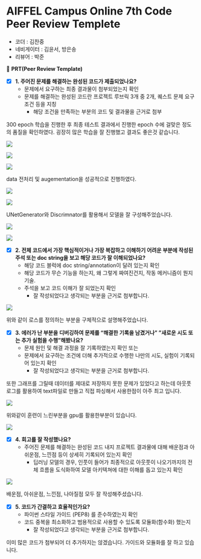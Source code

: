 # AIFFEL Campus Online 7th Code Peer Review Templete

- 코더 : 김찬중
- 네비게이터 : 김윤서, 방은송
- 리뷰어 : 박준



🔑 **PRT(Peer Review Template)**

- [x]  **1. 주어진 문제를 해결하는 완성된 코드가 제출되었나요?**
    - 문제에서 요구하는 최종 결과물이 첨부되었는지 확인
    - 문제를 해결하는 완성된 코드란 프로젝트 루브릭 3개 중 2개, 
    퀘스트 문제 요구조건 등을 지칭
        - 해당 조건을 만족하는 부분의 코드 및 결과물을 근거로 첨부
          
300 epoch 학습을 진행한 후 최종 테스트 결과에서 진행한 epoch 수에 걸맞은 정도의 품질을 확인하였다. 굉장히 많은 학습을 잘 진행했고 결과도 좋은것 같습니다.

![](https://github.com/currybab/first-repository/assets/7679722/07472365-3170-4c55-9678-d0e9ea51e4f7)

![](https://github.com/currybab/first-repository/assets/7679722/cf053428-9fef-4f8d-b202-34446021170c)

![](https://github.com/currybab/first-repository/assets/7679722/f7c540ff-13ad-40f4-90bd-47608c306bf6)



data 전처리 및 augementation을 성공적으로 진행하였다.

![](https://github.com/currybab/first-repository/assets/7679722/c5fa384b-922c-47fc-8f2b-740e065b978a)

![](https://github.com/currybab/first-repository/assets/7679722/d16c3566-b3c5-41bf-889d-16b8dc02e5dd)


UNetGenerator와 Discrimnator를 활용해서 모델을 잘 구성해주었습니다.

![](https://github.com/currybab/first-repository/assets/7679722/7c3dc383-3e5e-44ff-9ca5-c99b134de9da)

![](https://github.com/currybab/first-repository/assets/7679722/0f8abeaf-2109-4a2c-8b36-2da813bad2bb)


    
- [X]  **2. 전체 코드에서 가장 핵심적이거나 가장 복잡하고 이해하기 어려운 부분에 작성된 
주석 또는 doc string을 보고 해당 코드가 잘 이해되었나요?**
    - 해당 코드 블럭에 doc string/annotation이 달려 있는지 확인
    - 해당 코드가 무슨 기능을 하는지, 왜 그렇게 짜여진건지, 작동 메커니즘이 뭔지 기술.
    - 주석을 보고 코드 이해가 잘 되었는지 확인
        - 잘 작성되었다고 생각되는 부분을 근거로 첨부합니다.

![](https://github.com/currybab/first-repository/assets/7679722/d1839449-7ef3-40fa-bfed-725cdfcd540d)

위와 같이 로스를 정의하는 부분을 구체적으로 설명해주었습니다.
        
- [X]  **3. 에러가 난 부분을 디버깅하여 문제를 “해결한 기록을 남겼거나” 
”새로운 시도 또는 추가 실험을 수행”해봤나요?**
    - 문제 원인 및 해결 과정을 잘 기록하였는지 확인 또는
    - 문제에서 요구하는 조건에 더해 추가적으로 수행한 나만의 시도, 
    실험이 기록되어 있는지 확인
        - 잘 작성되었다고 생각되는 부분을 근거로 첨부합니다.

또한 그래프를 그릴때 데이터를 제대로 저장하지 못한 문제가 있었다고 하는데 아웃풋 로그를 활용하여 text파일로 만들고 직접 파싱해서 사용한점이 아주 최고 입니다.

![](https://github.com/currybab/first-repository/assets/7679722/4fa7739d-847e-45aa-a2ae-bd02fdab9ff5)

위와같이 훈련이 느린부분을 gpu를 활용한부분이 있습니다.
     
![](https://github.com/currybab/first-repository/assets/7679722/d729e7c9-10f1-4519-b07b-32303f6b4a0d)


        
- [X]  **4. 회고를 잘 작성했나요?**
    - 주어진 문제를 해결하는 완성된 코드 내지 프로젝트 결과물에 대해
    배운점과 아쉬운점, 느낀점 등이 상세히 기록되어 있는지 확인
        - 딥러닝 모델의 경우,
        인풋이 들어가 최종적으로 아웃풋이 나오기까지의 전체 흐름을 도식화하여 
        모델 아키텍쳐에 대한 이해를 돕고 있는지 확인

![](https://github.com/currybab/first-repository/assets/7679722/97674c75-263d-42c6-8d7f-4ad39f98eb90)

배운점, 아쉬운점, 느낀점, 나아질점 모두 잘 작성해주셨습니다.


- [X]  **5. 코드가 간결하고 효율적인가요?**
    - 파이썬 스타일 가이드 (PEP8) 를 준수하였는지 확인
    - 코드 중복을 최소화하고 범용적으로 사용할 수 있도록 모듈화(함수화) 했는지
        - 잘 작성되었다고 생각되는 부분을 근거로 첨부합니다.
     
이미 많은 코드가 첨부되어 더 추가하지는 않겠습니다. 가이드와 모듈화를 잘 하고 있습니다.
